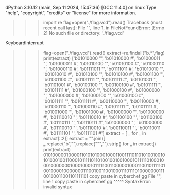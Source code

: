 dPython 3.10.12 (main, Sep 11 2024, 15:47:36) [GCC 11.4.0] on linux
Type "help", "copyright", "credits" or "license" for more information.
>>> import re
>>> flag=open("./flag.vcd").read()
Traceback (most recent call last):
  File "<stdin>", line 1, in <module>
FileNotFoundError: [Errno 2] No such file or directory: './flag.vcd'
>>>
KeyboardInterrupt
>>> flag=open("./flag.vcd").read()
>>> extract=re.findall("b.*",flag)
>>> print(extract)
['b01010000 "', 'b01010000 #', 'b01000011 "', 'b01000011 #', 'b01010100 "', 'b01010100 #', 'b01000110 "', 'b01000110 #', 'b01111011 "', 'b01111011 #', 'b01010010 "', 'b01010010 #', 'b01010100 "', 'b01010100 #', 'b01001100 "', 'b01001100 #', 'b01011111 "', 'b01011111 #', 'b01101001 "', 'b01101001 #', 'b00100100 "', 'b00100100 #', 'b01011111 "', 'b01011111 #', 'b01000100 "', 'b01000100 #', 'b01000000 "', 'b01000000 #', 'b01000100 "', 'b01000100 #', 'b01011111 "', 'b01011111 #', 'b00110000 "', 'b00110000 #', 'b01000110 "', 'b01000110 #', 'b01011111 "', 'b01011111 #', 'b01001000 "', 'b01001000 #', 'b01000000 "', 'b01000000 #', 'b01110010 "', 'b01110010 #', 'b01100100 "', 'b01100100 #', 'b01110111 "', 'b01110111 #', 'b01000000 "', 'b01000000 #', 'b01110010 "', 'b01110010 #', 'b00110011 "', 'b00110011 #', 'b01111101 "', 'b01111101 #']
>>> extract = [ _ for _ in extract[::2]]
>>> extract = "".join([ _.replace("b","").replace("\"","").strip() for _ in extract])
>>> print(extract)
01010000010000110101010001000110011110110101001001010100010011000101111101101001001001000101111101000100010000000100010001011111001100000100011001011111010010000100000001110010011001000111011101000000011100100011001101111101
>>> copy paste in cyberchef gg
  File "<stdin>", line 1
    copy paste in cyberchef gg
         ^^^^^
SyntaxError: invalid syntax
>>>